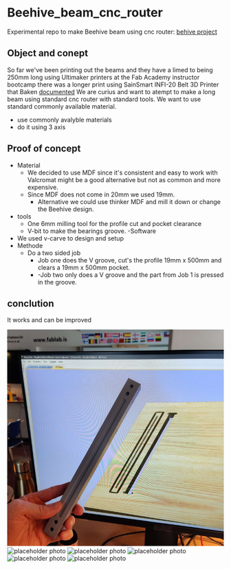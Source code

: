 # Beehive_beam_cnc_router
Experimental repo to make Beehive beam using cnc router: [behive project](https://gitlab.cba.mit.edu/quentinbolsee/beehive-axes/-/tree/main/parts?ref_type=heads)

## Object and conept

So far we've been printing out the beams and they have a limed to being 250mm long using Ultimaker printers at the Fab Academy instructor bootcamp there was a longer print using SainSmart INFI-20 Belt 3D Printer that Baken [documented](https://academany.fabcloud.io/fabacademy/2023/instructors-bootcamp/Projects/PrintableAxis/)
We are curius and want to atempt to make a long beam using standard cnc router with standard tools. We want to use standard commonly available material.
- use commonly avalyble materials
- do it using 3 axis

## Proof of concept

- Material
  - We decided to use MDF since it's consistent and easy to work with Valcromat might be a good alternative but not as common and more expensive.
  - Since MDF does not come in 20mm we used 19mm.
    - Alternative we could use thinker MDF and mill it down or change the Beehive design. 
- tools
  - One 6mm milling tool for the profile cut and pocket clearance
  - V-bit to make the bearings groove.
-Software
 - We used v-carve to design and setup 
- Methode
  - Do a two sided job
    - Job one does the V groove, cut's the profile 19mm x 500mm and clears a 19mm x 500mm pocket.
    - -Job two only does a V groove and the part from Job 1 is pressed in the groove.

## conclution

It works and can be improved
   
![placeholder photo](project_photo(Medium).jpg)
![placeholder photo](//images/groove_fit.jpg)
![placeholder photo](//images/wedge.jpg)
![placeholder photo](//images/assembly.jpg)
![placeholder photo](//images/assembly_overview.jpg)
![placeholder photo](//images/fail.jpg)



